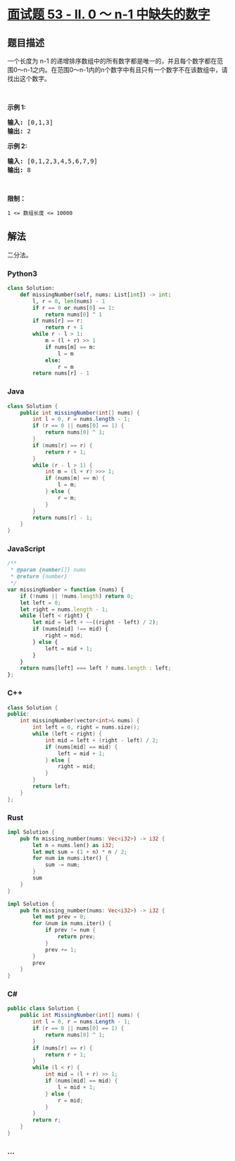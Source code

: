 # [面试题 53 - II. 0 ～ n-1 中缺失的数字](https://leetcode.cn/problems/que-shi-de-shu-zi-lcof/)

## 题目描述

<p>一个长度为 n-1 的递增排序数组中的所有数字都是唯一的，并且每个数字都在范围0～n-1之内。在范围0～n-1内的n个数字中有且只有一个数字不在该数组中，请找出这个数字。</p>

<p>&nbsp;</p>

<p><strong>示例 1:</strong></p>

<pre><strong>输入:</strong> [0,1,3]
<strong>输出:</strong> 2
</pre>

<p><strong>示例&nbsp;2:</strong></p>

<pre><strong>输入:</strong> [0,1,2,3,4,5,6,7,9]
<strong>输出:</strong> 8</pre>

<p>&nbsp;</p>

<p><strong>限制：</strong></p>

<p><code>1 &lt;= 数组长度 &lt;= 10000</code></p>

## 解法

二分法。

<!-- tabs:start -->

### **Python3**

```python
class Solution:
    def missingNumber(self, nums: List[int]) -> int:
        l, r = 0, len(nums) - 1
        if r == 0 or nums[0] == 1:
            return nums[0] ^ 1
        if nums[r] == r:
            return r + 1
        while r - l > 1:
            m = (l + r) >> 1
            if nums[m] == m:
                l = m
            else:
                r = m
        return nums[r] - 1
```

### **Java**

```java
class Solution {
    public int missingNumber(int[] nums) {
        int l = 0, r = nums.length - 1;
        if (r == 0 || nums[0] == 1) {
            return nums[0] ^ 1;
        }
        if (nums[r] == r) {
            return r + 1;
        }
        while (r - l > 1) {
            int m = (l + r) >>> 1;
            if (nums[m] == m) {
                l = m;
            } else {
                r = m;
            }
        }
        return nums[r] - 1;
    }
}
```

### **JavaScript**

```js
/**
 * @param {number[]} nums
 * @return {number}
 */
var missingNumber = function (nums) {
    if (!nums || !nums.length) return 0;
    let left = 0;
    let right = nums.length - 1;
    while (left < right) {
        let mid = left + ~~((right - left) / 2);
        if (nums[mid] !== mid) {
            right = mid;
        } else {
            left = mid + 1;
        }
    }
    return nums[left] === left ? nums.length : left;
};
```

### **C++**

```cpp
class Solution {
public:
    int missingNumber(vector<int>& nums) {
        int left = 0, right = nums.size();
        while (left < right) {
            int mid = left + (right - left) / 2;
            if (nums[mid] == mid) {
                left = mid + 1;
            } else {
                right = mid;
            }
        }
        return left;
    }
};
```

### **Rust**

```rust
impl Solution {
    pub fn missing_number(nums: Vec<i32>) -> i32 {
        let n = nums.len() as i32;
        let mut sum = (1 + n) * n / 2;
        for num in nums.iter() {
            sum -= num;
        }
        sum
    }
}
```

```rust
impl Solution {
    pub fn missing_number(nums: Vec<i32>) -> i32 {
        let mut prev = 0;
        for &num in nums.iter() {
            if prev != num {
                return prev;
            }
            prev += 1;
        }
        prev
    }
}
```

### **C#**

```csharp
public class Solution {
    public int MissingNumber(int[] nums) {
        int l = 0, r = nums.Length - 1;
        if (r == 0 || nums[0] == 1) {
            return nums[0] ^ 1;
        }
        if (nums[r] == r) {
            return r + 1;
        }
        while (l < r) {
            int mid = (l + r) >> 1;
            if (nums[mid] == mid) {
                l = mid + 1;
            } else {
                r = mid;
            }
        }
        return r;
    }
}
```

### **...**

```

```

<!-- tabs:end -->
